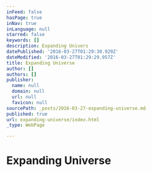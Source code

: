 ```yaml
---
inFeed: false
hasPage: true
inNav: true
inLanguage: null
starred: false
keywords: []
description: Expanding Univers
datePublished: '2016-03-27T01:29:30.929Z'
dateModified: '2016-03-27T01:29:29.957Z'
title: Expanding Universe
author: []
authors: []
publisher:
  name: null
  domain: null
  url: null
  favicon: null
sourcePath: _posts/2016-03-27-expanding-universe.md
published: true
url: expanding-universe/index.html
_type: WebPage

---
```

# Expanding Universe